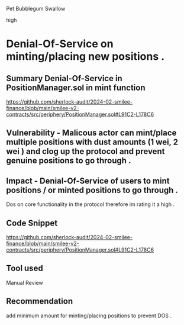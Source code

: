 Pet Bubblegum Swallow

high

# Denial-Of-Service on minting/placing new positions .

## Summary  Denial-Of-Service in PositionManager.sol in mint function 
https://github.com/sherlock-audit/2024-02-smilee-finance/blob/main/smilee-v2-contracts/src/periphery/PositionManager.sol#L91C2-L178C6
## Vulnerability - Malicous actor can mint/place multiple positions with dust amounts (1 wei, 2 wei )   and clog up the protocol and prevent genuine positions to go through .


## Impact  - Denial-Of-Service of users to mint positions / or minted positions to go through .
Dos on core functionality in the protocol therefore im rating it a high  . 


## Code Snippet
https://github.com/sherlock-audit/2024-02-smilee-finance/blob/main/smilee-v2-contracts/src/periphery/PositionManager.sol#L91C2-L178C6

## Tool used

Manual Review

## Recommendation
add minimum amount for minting/placing  positions to prevent DOS .
